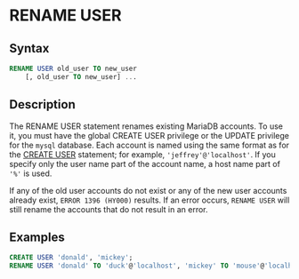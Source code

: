 # RENAME USER

## Syntax

```sql
RENAME USER old_user TO new_user
    [, old_user TO new_user] ...
```

## Description

The RENAME USER statement renames existing MariaDB accounts. To use it,
you must have the global <a undefined>CREATE USER</a> privilege
or the <a undefined>UPDATE</a> privilege for the `mysql` database.
Each account is named using the same format as for the [CREATE USER](/sql-statements-structure/sql-statements/account-management-sql-commands/create-user/)
statement; for example, `'jeffrey'@'localhost'`.
If you specify only the user name part of the account name, a host
name part of `'%'` is used.

If any of the old user accounts do not exist or any of the new user accounts already
exist, `ERROR 1396 (HY000)` results. If an error occurs, `RENAME USER`
will still rename the accounts that do not result in an error.

## Examples

```sql
CREATE USER 'donald', 'mickey';
RENAME USER 'donald' TO 'duck'@'localhost', 'mickey' TO 'mouse'@'localhost';
```